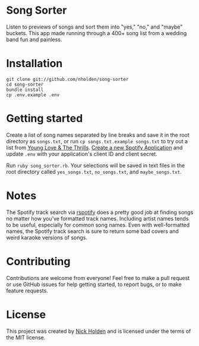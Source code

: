 # Song Sorter

Listen to previews of songs and sort them into "yes," "no," and "maybe" buckets. This app made running through a 400+ song list from a wedding band fun and painless.

# Installation

```
git clone git://github.com/nholden/song-sorter
cd song-sorter
bundle install
cp .env.example .env
```

# Getting started

Create a list of song names separated by line breaks and save it in the root directory as `songs.txt`, or run `cp songs.txt.example songs.txt` to try out a list from [Young Love & The Thrills](http://www.youngloveandthethrills.com/). [Create a new Spotify Application](https://developer.spotify.com/my-applications/#!/applications/create) and update `.env` with your application's client ID and client secret.

Run `ruby song_sorter.rb`. Your selections will be saved in text files in the root directory called `yes_songs.txt`, `no_songs.txt`, and `maybe_songs.txt`.

# Notes

The Spotify track search via [rspotify](https://github.com/guilhermesad/rspotify) does a pretty good job at finding songs no matter how you’ve formatted track names. Including artist names tends to be useful, especially for common song names. Even with well-formatted names, the Spotify track search is sure to return some bad covers and weird karaoke versions of songs.

# Contributing

Contributions are welcome from everyone! Feel free to make a pull request or use GitHub issues for help getting started, to report bugs, or to make feature requests.

# License

This project was created by [Nick Holden](http://nickholden.io) and is licensed under the terms of the MIT license.
